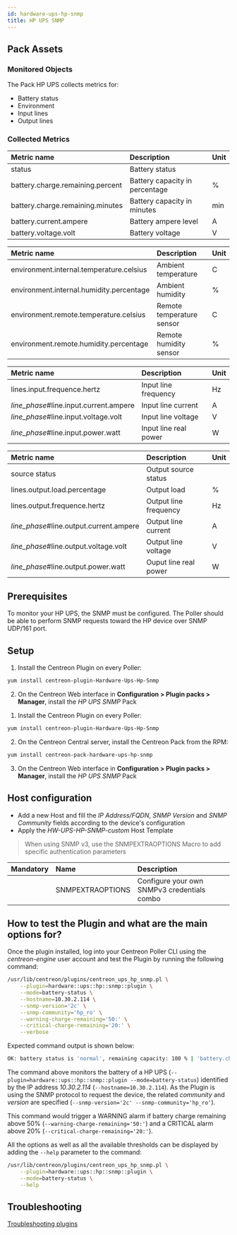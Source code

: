 ```yaml
---
id: hardware-ups-hp-snmp
title: HP UPS SNMP
---
```


## Pack Assets

### Monitored Objects

The Pack HP UPS collects metrics for:
* Battery status
* Environment
* Input lines
* Output lines

### Collected Metrics

<!--DOCUSAURUS_CODE_TABS-->

<!--Battery-status-->

| Metric name                      | Description                    | Unit |
| :------------------------------- | :----------------------------- | :--- |
| status                           | Battery status                 |      |
| battery.charge.remaining.percent | Battery capacity in percentage | %    |
| battery.charge.remaining.minutes | Battery capacity in minutes    | min  |
| battery.current.ampere           | Battery ampere level           | A    |
| battery.voltage.volt             | Battery voltage                | V    |

<!--Environment-->

| Metric name                              | Description               | Unit  |
| :--------------------------------------- | :------------------------ | :---- |
| environment.internal.temperature.celsius | Ambient temperature       | C     |
| environment.internal.humidity.percentage | Ambient humidity          | %     |
| environment.remote.temperature.celsius   | Remote temperature sensor | C     |
| environment.remote.humidity.percentage   | Remote humidity sensor    | %     |

<!--Input-lines-->

| Metric name                              | Description           | Unit  |
| :--------------------------------------- | :-------------------- | :---- |
| lines.input.frequence.hertz              | Input line frequency  | Hz    |
| *line\_phase*\#line.input.current.ampere | Input line current    | A     |
| *line\_phase*\#line.input.voltage.volt   | Input line voltage    | V     |
| *line\_phase*\#line.input.power.watt     | Input line real power | W     |

<!--Output-lines-->

| Metric name                               | Description           | Unit  |
| :---------------------------------------- | :-------------------- | :---- |
| source status                             | Output source status  |       |
| lines.output.load.percentage              | Output load           | %     |
| lines.output.frequence.hertz              | Output line frequency | Hz    |
| *line\_phase*\#line.output.current.ampere | Output line current   | A     |
| *line\_phase*\#line.output.voltage.volt   | Output line voltage   | V     |
| *line\_phase*\#line.output.power.watt     | Ouput line real power | W     |

<!--END_DOCUSAURUS_CODE_TABS-->

## Prerequisites

To monitor your HP UPS, the SNMP must be configured.
The Poller should be able to perform SNMP requests toward the HP device over SNMP UDP/161 port.

## Setup

<!--DOCUSAURUS_CODE_TABS-->

<!--Online IMP Licence & IT-100 Editions-->

1. Install the Centreon Plugin on every Poller:

```bash
yum install centreon-plugin-Hardware-Ups-Hp-Snmp
```

2. On the Centreon Web interface in **Configuration > Plugin packs > Manager**, install the *HP UPS SNMP* Pack

<!--Offline IMP License-->

1. Install the Centreon Plugin on every Poller:

```bash
yum install centreon-plugin-Hardware-Ups-Hp-Snmp
```

2. On the Centreon Central server, install the Centreon Pack from the RPM:

```bash
yum install centreon-pack-hardware-ups-hp-snmp
```

3. On the Centreon Web interface in **Configuration > Plugin packs > Manager**, install the *HP UPS SNMP* Pack

<!--END_DOCUSAURUS_CODE_TABS-->

## Host configuration

* Add a new Host and fill the *IP Address/FQDN*, *SNMP Version* and *SNMP Community* fields according to the device's configuration
* Apply the *HW-UPS-HP-SNMP-custom* Host Template

> When using SNMP v3, use the SNMPEXTRAOPTIONS Macro to add specific authentication parameters

| Mandatory | Name             | Description                                    |
| :-------- | :--------------- | :--------------------------------------------- |
|           | SNMPEXTRAOPTIONS | Configure your own SNMPv3 credentials combo    |

## How to test the Plugin and what are the main options for?

Once the plugin installed, log into your Centreon Poller CLI using the *centreon-engine* user account
and test the Plugin by running the following command:

```bash
/usr/lib/centreon/plugins/centreon_ups_hp_snmp.pl \
    --plugin=hardware::ups::hp::snmp::plugin \
    --mode=battery-status \
    --hostname=10.30.2.114 \
    --snmp-version='2c' \
    --snmp-community='hp_ro' \
    --warning-charge-remaining='50:' \
    --critical-charge-remaining='20:' \
    --verbose
```

Expected command output is shown below:

```bash
OK: battery status is 'normal', remaining capacity: 100 % | 'battery.charge.remaining.percent'=100%;50:;20:;0;100 'battery.voltage.volt'=2.2V;;;;
```

The command above monitors the battery of a HP UPS (```--plugin=hardware::ups::hp::snmp::plugin --mode=battery-status```) identified
by the IP address *10.30.2.114* (```--hostname=10.30.2.114```). As the Plugin is using the SNMP protocol to request the device, the related
*community* and *version* are specified (```--snmp-version='2c' --snmp-community='hp_ro'```).

This command would trigger a WARNING alarm if battery charge remaining above 50% 
(```--warning-charge-remaining='50:'```) and a CRITICAL alarm above 20% (```--critical-charge-remaining='20:'```).

All the options as well as all the available thresholds can be displayed by adding the  ```--help```
parameter to the command:

```bash
/usr/lib/centreon/plugins/centreon_ups_hp_snmp.pl \
    --plugin=hardware::ups::hp::snmp::plugin \
    --mode=battery-status \
    --help
```

## Troubleshooting

[Troubleshooting plugins](../tutorials/troubleshooting-plugins.html)
